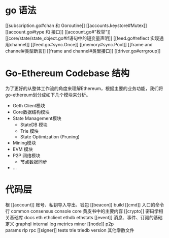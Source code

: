 
# go 语法
[[subscription.go#chan 和 Goroutine]]
[[accounts.keystore#Mutex]]
[[account.go#type 和 接口]]
[[account.go#"枚举"]]
[[core/state/state_object.go#if语句中的短变量声明]]
[[feed.go#reflect 实现通用channel]]
[[feed.go#sync.Once]]
[[memory#sync.Pool]]
[[frame and channel#类型断言]]
[[frame and channel#类里接口]]
[[driver.go#errgroup]]

# Go-Ethereum Codebase 结构

为了更好的从整体工作流的角度来理解Ethereum，根据主要的业务功能，我们将go-ethereum划分成如下几个模块来分析。

- Geth Client模块
- Core数据结构模块
- State Management模块
    - StateDB 模块
    - Trie 模块
    - State Optimization (Pruning)
- Mining模块
- EVM 模块
- P2P 网络模块
    - 节点数据同步
- ...


# 代码层
根
     [[account]]  账号、私钥导入导出、钱包
     [[beacon]]
     build
     [[cmd]]  入口的命令行
     common
     consensus
     console
     core   黄皮书中的主要内容
     [[crypto]]  密码学相关基础库
     docs
     eth
     ethclient
     ethdb
     ethstats
     [[event]]   消息、事件、订阅的基础定义
     graphql
     internal
     log
     metrics
     miner
     [[node]]
     p2p  
     params
     rlp
     rpc
     [[signer]]
     tests
     trie
     triedb
     version
     其他零散文件



